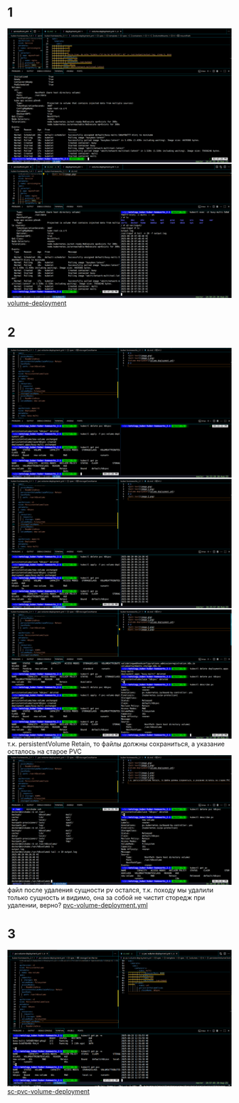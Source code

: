 # 1
![alt text](image.png)
![alt text](image-1.png)
[volume-deployment](volume-deployment.yml)
# 2
![alt text](image-2.png)
![alt text](image-3.png)
![alt text](image-4.png)
т.к. persistentVolume Retain, то файлы должны сохраниться, а указание осталось на старое PVC
![alt text](image-5.png)
файл после удаления сущности pv остался, т.к. походу мы удалили только сущность и видимо, она за собой не чистит сторедж при удалении, верно?
[pvc-volume-deployment.yml](pvc-volume-deployment.yml)

# 3
![alt text](image-6.png)
[sc-pvc-volume-deployment](sc-pvc-volume-deployment.yml)